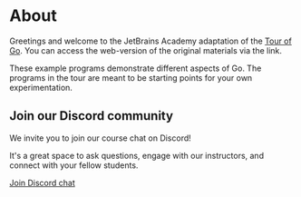 # About

Greetings and welcome to the JetBrains Academy adaptation of the [Tour of Go](https://go.dev/tour/). You can access the web-version of the original materials via the link.

These example programs demonstrate different aspects of Go. The programs in the tour are meant to be starting points for your own experimentation.

## Join our Discord community

We invite you to join our course chat on Discord!

It's a great space to ask questions, engage with our instructors, and connect with your fellow students.

[Join Discord chat](https://discord.gg/jpsDuV37bW)